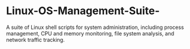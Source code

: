 # Linux-OS-Management-Suite-
A suite of Linux shell scripts for system administration, including process management, CPU and memory monitoring, file system analysis, and network traffic tracking. 
